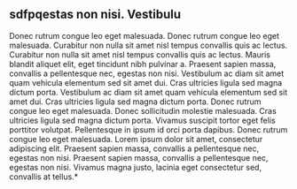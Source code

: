## sdfpqestas non nisi. Vestibulu

Donec rutrum congue leo eget malesuada. Donec rutrum congue leo eget malesuada. Curabitur non nulla sit amet nisl tempus convallis quis ac lectus. Curabitur non nulla sit amet nisl tempus convallis quis ac lectus. Mauris blandit aliquet elit, eget tincidunt nibh pulvinar a. Praesent sapien massa, convallis a pellentesque nec, egestas non nisi. Vestibulum ac diam sit amet quam vehicula elementum sed sit amet dui. Cras ultricies ligula sed magna dictum porta. Vestibulum ac diam sit amet quam vehicula elementum sed sit amet dui. Cras ultricies ligula sed magna dictum porta. Donec rutrum congue leo eget malesuada. Donec sollicitudin molestie malesuada. Cras ultricies ligula sed magna dictum porta. Vivamus suscipit tortor eget felis porttitor volutpat. Pellentesque in ipsum id orci porta dapibus. Donec rutrum congue leo eget malesuada. Lorem ipsum dolor sit amet, consectetur adipiscing elit. Praesent sapien massa, convallis a pellentesque nec, egestas non nisi. Praesent sapien massa, convallis a pellentesque nec, egestas non nisi. Vivamus magna justo, lacinia eget consectetur sed, convallis at tellus.*